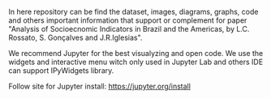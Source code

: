 In here repository can be find the dataset, images, diagrams, graphs, code and others important information that support or complement for paper "Analysis of Socioecnomic Indicators in Brazil and the Americas, by L.C. Rossato, S. Gonçalves and J.R.Iglesias".  

We recommend Jupyter for the best visualyzing and open code. We use the widgets and interactive menu witch only used in Jupyter Lab and others IDE can support IPyWidgets library.  

Follow site for Jupyter install: https://jupyter.org/install 
